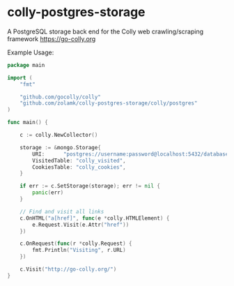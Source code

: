 # colly-postgres-storage

A PostgreSQL storage back end for the Colly web crawling/scraping framework https://go-colly.org

Example Usage:

```go
package main

import (
	"fmt"

	"github.com/gocolly/colly"
	"github.com/zolamk/colly-postgres-storage/colly/postgres"
)

func main() {

	c := colly.NewCollector()

	storage := &mongo.Storage{
        URI:      "postgres://username:password@localhost:5432/database",
        VisitedTable: "colly_visited",
        CookiesTable: "colly_cookies",
	}

	if err := c.SetStorage(storage); err != nil {
		panic(err)
	}

	// Find and visit all links
	c.OnHTML("a[href]", func(e *colly.HTMLElement) {
		e.Request.Visit(e.Attr("href"))
	})

	c.OnRequest(func(r *colly.Request) {
		fmt.Println("Visiting", r.URL)
	})

	c.Visit("http://go-colly.org/")
}

```
